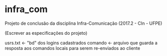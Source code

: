 # infra_com
Projeto de conclusão da disciplina Infra-Comunicação (2017.2 - CIn - UFPE)

(Escrever as especificações do projeto)

usrs.txt <- "bd" dos logins cadastrados
comando <- arquivo que guarda a resposta aos comandos locais para serem re-enviados ao cliente
